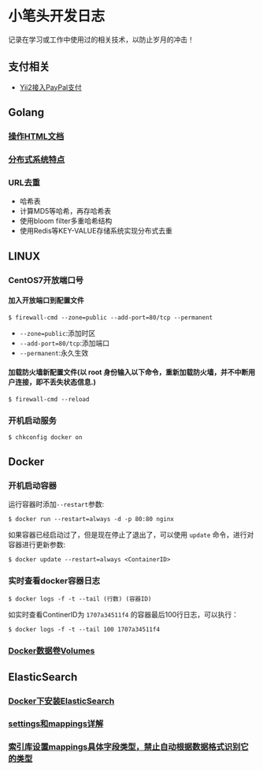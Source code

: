 # 小笔头开发日志

记录在学习或工作中使用过的相关技术，以防止岁月的冲击！

## 支付相关

- [Yii2接入PayPal支付](markdown/pay/yii2_join_up_paypal.md)

## Golang

### [操作HTML文档](https://www.flysnow.org/2018/01/20/golang-goquery-examples-selector.html)

### [分布式系统特点](markdown/golang/featrues-of-distributed-system.md)

### URL去重

- 哈希表
- 计算MD5等哈希，再存哈希表
- 使用bloom filter多重哈希结构
- 使用Redis等KEY-VALUE存储系统实现分布式去重

## LINUX

### CentOS7开放端口号

#### 加入开放端口到配置文件

```shell
$ firewall-cmd --zone=public --add-port=80/tcp --permanent
```

- `--zone=public`:添加时区
- `--add-port=80/tcp`:添加端口
- `--permanent`:永久生效

#### 加载防火墙新配置文件(以 root 身份输入以下命令，重新加载防火墙，并不中断用户连接，即不丢失状态信息.)

```shell
$ firewall-cmd --reload
```

### 开机启动服务

```shell
$ chkconfig docker on
```
## Docker

### 开机启动容器

运行容器时添加`--restart`参数:
```shell
$ docker run --restart=always -d -p 80:80 nginx
```

如果容器已经启动过了，但是现在停止了退出了，可以使用 `update` 命令，进行对容器进行更新参数:
```shell
$ docker update --restart=always <ContainerID>
```

### 实时查看docker容器日志

```shell
$ docker logs -f -t --tail (行数) (容器ID)
```

如实时查看ContinerID为 `1707a34511f4` 的容器最后100行日志，可以执行：

```shell
$ docker logs -f -t --tail 100 1707a34511f4
```
### [Docker数据卷Volumes](./markdown/docker/Docker数据卷Volumes.md)

## ElasticSearch

### [Docker下安装ElasticSearch](./markdown/elasticsearch/docker-install-elasticsearch.md)

### [settings和mappings详解](https://www.cnblogs.com/zlslch/p/6474424.html)

### [索引库设置mappings具体字段类型，禁止自动根据数据格式识别它的类型](https://blog.csdn.net/wfs1994/article/details/80766935)

